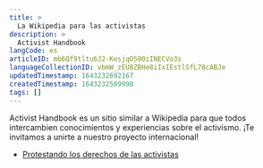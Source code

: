 ```yaml
---
title: >
  La Wikipedia para las activistas
description: >
  Activist Handbook
langCode: es
articleID: mb6Qf9tltu6J2-KesjqO590iINECVo3s
languageCollectionID: vbmW_zEU8ZBHe8iIxIEstlSfL78cABJe
updatedTimestamp: 1643232692167
createdTimestamp: 1643232569998
tags: []
---
```


Activist Handbook es un sitio similar a Wikipedia para que todos intercambien conocimientos y experiencias sobre el activismo. ¡Te invitamos a unirte a nuestro proyecto internacional!

-   [Protestando los derechos de las activistas](/es/rights/united-states)